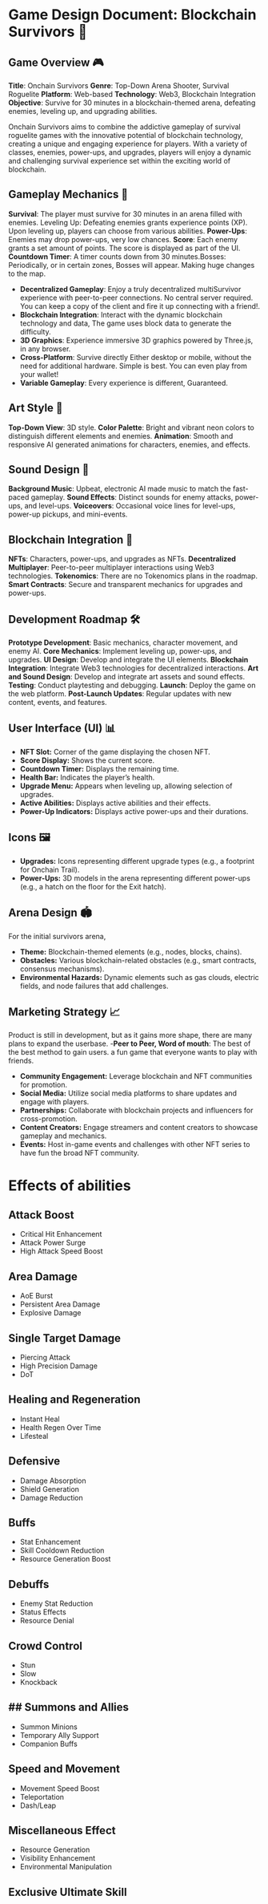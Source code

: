 #  Game Design Document: Blockchain Survivors 🚀

## Game Overview 🎮

**Title**: Onchain Survivors
**Genre**: Top-Down Arena Shooter, Survival Roguelite
**Platform**: Web-based
**Technology**: Web3, Blockchain Integration
**Objective**: Survive for 30 minutes in a blockchain-themed arena, defeating enemies, leveling up, and upgrading abilities.

Onchain Survivors aims to combine the addictive gameplay of survival roguelite games with the innovative potential of blockchain technology, creating a unique and engaging experience for players. With a variety of classes, enemies, power-ups, and upgrades, players will enjoy a dynamic and challenging survival experience set within the exciting world of blockchain.

## Gameplay Mechanics 🔧

**Survival**: The player must survive for 30 minutes in an arena filled with enemies.
Leveling Up: Defeating enemies grants experience points (XP). Upon leveling up, players can choose from various abilities.
**Power-Ups**: Enemies may drop power-ups, very low chances.
**Score**: Each enemy grants a set amount of points. The score is displayed as part of the UI.
**Countdown Timer**: A timer counts down from 30 minutes.Bosses: Periodically, or in certain zones, Bosses will appear. Making huge changes to the map. 
- **Decentralized Gameplay**: Enjoy a truly decentralized multiSurvivor experience with peer-to-peer connections. No central server required.  You can keep a copy of the client and fire it up connecting with a friend!. 
- **Blockchain Integration**: Interact with the dynamic blockchain technology and data, The game uses block data to generate the difficulty. 
- **3D Graphics**: Experience immersive 3D graphics powered by Three.js, in any browser.
- **Cross-Platform**: Survive directly Either desktop or mobile, without the need for additional hardware. Simple is best. You can even play from your wallet!
- **Variable Gameplay**: Every experience is different, Guaranteed. 

## Art Style 🎨

**Top-Down View**: 3D style.
**Color Palette**: Bright and vibrant neon colors to distinguish different elements and enemies.
**Animation**: Smooth and responsive AI generated animations for characters, enemies, and effects.


## Sound Design 🎵

**Background Music**: Upbeat, electronic AI made music to match the fast-paced gameplay.
**Sound Effects**: Distinct sounds for enemy attacks, power-ups, and level-ups.
**Voiceovers**: Occasional voice lines for level-ups, power-up pickups, and mini-events.

## Blockchain Integration 🔗

**NFTs**: Characters, power-ups, and upgrades as NFTs.
**Decentralized Multiplayer**: Peer-to-peer multiplayer interactions using Web3 technologies.
**Tokenomics**: There are no Tokenomics plans in the roadmap.
**Smart Contracts**: Secure and transparent mechanics for upgrades and power-ups.

## Development Roadmap 🛠️

**Prototype Development**: Basic mechanics, character movement, and enemy AI.
**Core Mechanics**: Implement leveling up, power-ups, and upgrades.
**UI Design**: Develop and integrate the UI elements.
**Blockchain Integration**: Integrate Web3 technologies for decentralized interactions.
**Art and Sound Design**: Develop and integrate art assets and sound effects.
**Testing**: Conduct playtesting and debugging.
**Launch**: Deploy the game on the web platform.
**Post-Launch Updates**: Regular updates with new content, events, and features.

## User Interface (UI) 📊

- **NFT Slot:** Corner of the game displaying the chosen NFT.
- **Score Display:** Shows the current score.
- **Countdown Timer:** Displays the remaining time.
- **Health Bar:** Indicates the player’s health.
- **Upgrade Menu:** Appears when leveling up, allowing selection of upgrades.
- **Active Abilities:** Displays active abilities and their effects.
- **Power-Up Indicators:** Displays active power-ups and their durations.

## Icons 🖼️

- **Upgrades:** Icons representing different upgrade types (e.g., a footprint for Onchain Trail).
- **Power-Ups:** 3D models in the arena representing different power-ups (e.g., a hatch on the floor for the Exit hatch).

## Arena Design 🏟️
For the initial survivors arena, 
- **Theme:** Blockchain-themed elements (e.g., nodes, blocks, chains).
- **Obstacles:** Various blockchain-related obstacles (e.g., smart contracts, consensus mechanisms).
- **Environmental Hazards:** Dynamic elements such as gas clouds, electric fields, and node failures that add challenges.

## Marketing Strategy 📈
Product is still in development, but as it gains more shape, there are many plans to expand the userbase.
-**Peer to Peer, Word of mouth**: The best of the best method to gain users. a fun game that everyone wants to play with friends. 
- **Community Engagement:** Leverage blockchain and NFT communities for promotion.
- **Social Media:** Utilize social media platforms to share updates and engage with players.
- **Partnerships:** Collaborate with blockchain projects and influencers for cross-promotion.
- **Content Creators:** Engage streamers and content creators to showcase gameplay and mechanics.
- **Events:** Host in-game events and challenges with other NFT series to have fun the broad NFT community.

 # Effects of abilities 
## Attack Boost
* Critical Hit Enhancement
* Attack Power Surge
* High Attack Speed Boost
## Area Damage
* AoE Burst
* Persistent Area Damage
* Explosive Damage
## Single Target Damage
* Piercing Attack
* High Precision Damage
* DoT
## Healing and Regeneration
* Instant Heal
* Health Regen Over Time
* Lifesteal
## Defensive
* Damage Absorption
* Shield Generation
* Damage Reduction
## Buffs
* Stat Enhancement
* Skill Cooldown Reduction
* Resource Generation Boost
## Debuffs
* Enemy Stat Reduction
* Status Effects
* Resource Denial
## Crowd Control
* Stun
* Slow
* Knockback
## ## Summons and Allies
* Summon Minions
* Temporary Ally Support
* Companion Buffs
## Speed and Movement
* Movement Speed Boost
* Teleportation
* Dash/Leap
## Miscellaneous Effect
* Resource Generation
* Visibility Enhancement
* Environmental Manipulation
## Exclusive Ultimate Skill 
